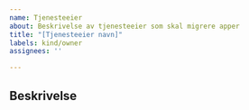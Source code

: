 ```yaml
---
name: Tjenesteeier
about: Beskrivelse av tjenesteeier som skal migrere apper
title: "[Tjenesteeier navn]"
labels: kind/owner
assignees: ''

---
```


## Beskrivelse

<todo>
